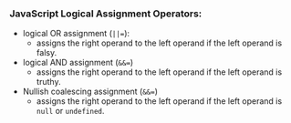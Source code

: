 <h3>JavaScript Logical Assignment Operators:</h3>

- logical OR assignment (`||=`):
    * assigns the right operand to the left operand if the left operand is falsy.
- logical AND assignment (`&&=`)
    * assigns the right operand to the left operand if the left operand is truthy.
- Nullish coalescing assignment (`&&=`)
    * assigns the right operand to the left operand if the left operand is `null` or `undefined`.